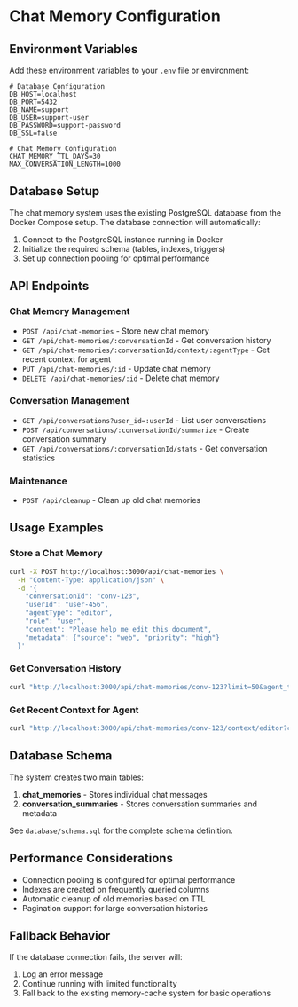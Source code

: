 # Chat Memory Configuration

## Environment Variables

Add these environment variables to your `.env` file or environment:

```env
# Database Configuration
DB_HOST=localhost
DB_PORT=5432
DB_NAME=support
DB_USER=support-user
DB_PASSWORD=support-password
DB_SSL=false

# Chat Memory Configuration
CHAT_MEMORY_TTL_DAYS=30
MAX_CONVERSATION_LENGTH=1000
```

## Database Setup

The chat memory system uses the existing PostgreSQL database from the Docker Compose setup. The database connection will automatically:

1. Connect to the PostgreSQL instance running in Docker
2. Initialize the required schema (tables, indexes, triggers)
3. Set up connection pooling for optimal performance

## API Endpoints

### Chat Memory Management
- `POST /api/chat-memories` - Store new chat memory
- `GET /api/chat-memories/:conversationId` - Get conversation history
- `GET /api/chat-memories/:conversationId/context/:agentType` - Get recent context for agent
- `PUT /api/chat-memories/:id` - Update chat memory
- `DELETE /api/chat-memories/:id` - Delete chat memory

### Conversation Management
- `GET /api/conversations?user_id=:userId` - List user conversations
- `POST /api/conversations/:conversationId/summarize` - Create conversation summary
- `GET /api/conversations/:conversationId/stats` - Get conversation statistics

### Maintenance
- `POST /api/cleanup` - Clean up old chat memories

## Usage Examples

### Store a Chat Memory
```bash
curl -X POST http://localhost:3000/api/chat-memories \
  -H "Content-Type: application/json" \
  -d '{
    "conversationId": "conv-123",
    "userId": "user-456",
    "agentType": "editor",
    "role": "user",
    "content": "Please help me edit this document",
    "metadata": {"source": "web", "priority": "high"}
  }'
```

### Get Conversation History
```bash
curl "http://localhost:3000/api/chat-memories/conv-123?limit=50&agent_type=editor"
```

### Get Recent Context for Agent
```bash
curl "http://localhost:3000/api/chat-memories/conv-123/context/editor?context_length=10"
```

## Database Schema

The system creates two main tables:

1. **chat_memories** - Stores individual chat messages
2. **conversation_summaries** - Stores conversation summaries and metadata

See `database/schema.sql` for the complete schema definition.

## Performance Considerations

- Connection pooling is configured for optimal performance
- Indexes are created on frequently queried columns
- Automatic cleanup of old memories based on TTL
- Pagination support for large conversation histories

## Fallback Behavior

If the database connection fails, the server will:
1. Log an error message
2. Continue running with limited functionality
3. Fall back to the existing memory-cache system for basic operations
